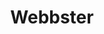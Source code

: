 ---
title: Webbster
summary: "Utility to transform raw James Webb Space Telescope data into viewable color images"
---